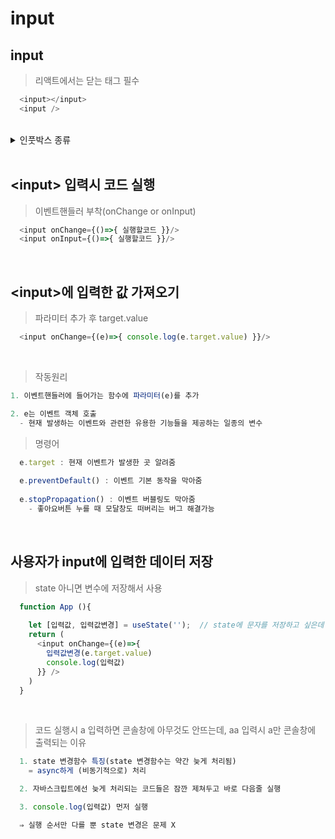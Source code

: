 # input
input
---
> 리액트에서는 닫는 태그 필수
```javascript
  <input></input>
  <input />
```

<br>

<details>
  <summary>인풋박스 종류</summary>

<br>

> html과 동일
```javascript
  <input type="text"/>
  <input type="range"/>
  <input type="date"/>
  <input type="number"/>
  <textarea></textarea>
  <select></select>
```

<br>

</details>

<br>

\<input> 입력시 코드 실행
---
> 이벤트핸들러 부착(onChange or onInput)
```javascript
  <input onChange={()=>{ 실행할코드 }}/>
  <input onInput={()=>{ 실행할코드 }}/> 
```

<br>

\<input>에 입력한 값 가져오기
---
> 파라미터 추가 후 target.value
```javascript
  <input onChange={(e)=>{ console.log(e.target.value) }}/>
```

<br>

> 작동원리
```javascript
1. 이벤트핸들러에 들어가는 함수에 파라미터(e)를 추가

2. e는 이벤트 객체 호출
  - 현재 발생하는 이벤트와 관련한 유용한 기능들을 제공하는 일종의 변수
```

> 명령어
```javascript
  e.target : 현재 이벤트가 발생한 곳 알려줌
  
  e.preventDefault() : 이벤트 기본 동작을 막아줌
  
  e.stopPropagation() : 이벤트 버블링도 막아줌
    - 좋아요버튼 누를 때 모달창도 떠버리는 버그 해결가능
```

<br>

사용자가 input에 입력한 데이터 저장
---
> state 아니면 변수에 저장해서 사용
```javascript
  function App (){
  
    let [입력값, 입력값변경] = useState('');  // state에 문자를 저장하고 싶은데 기본값을 뭘 넣을지 모르겠으면 따옴표 2개(=빈문자)
    return (
      <input onChange={(e)=>{ 
        입력값변경(e.target.value) 
        console.log(입력값)
      }} />
    )
  }
```

<br>

> 코드 실행시 a 입력하면 콘솔창에 아무것도 안뜨는데, aa 입력시 a만 콘솔창에 출력되는 이유
```javascript
  1. state 변경함수 특징(state 변경함수는 약간 늦게 처리됨)
    = async하게 (비동기적으로) 처리

  2. 자바스크립트에선 늦게 처리되는 코드들은 잠깐 제쳐두고 바로 다음줄 실행

  3. console.log(입력값) 먼저 실행

  ⇒ 실행 순서만 다를 뿐 state 변경은 문제 X 
```

<br>
